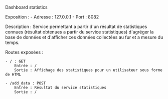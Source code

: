 Dashboard statistics

Exposition :
	- Adresse : 127.0.0.1
	- Port : 8082

Description :
	Service permettant a partir d'un résultat de statistiques connues (résultat obtenues a partir du service statistiques) d'agréger la base de données et d'afficher ces données collectées au fur et a mesure du temps.

Routes exposées :

	- / : GET
		Entrée : /
		Sortie : Affichage des statistiques pour un utilisateur sous forme de HTML

	- /add_data : POST
		Entrée : Résultat du service statistiques
		Sortie : /